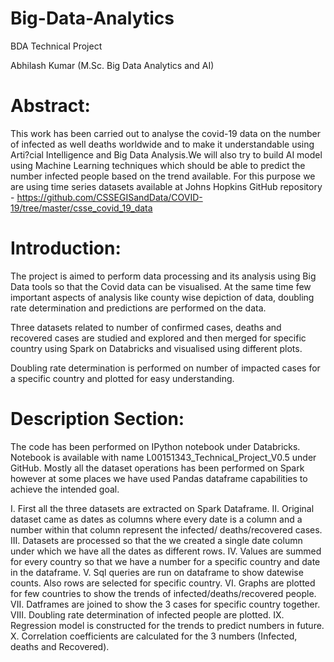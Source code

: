 # Big-Data-Analytics
BDA Technical Project


Abhilash Kumar (M.Sc. Big Data Analytics and AI)

Abstract:
=========
This work has been carried out to analyse the covid-19 data on the number of infected as well deaths worldwide and to make 
it understandable using Arti?cial Intelligence and Big Data Analysis.We will also try to build AI model using Machine 
Learning techniques which should be able to predict the number infected people based on the trend available. For this purpose
we are using time series datasets available at Johns Hopkins GitHub repository - https://github.com/CSSEGISandData/COVID-19/tree/master/csse_covid_19_data

Introduction:
============
The project is aimed to perform data processing and its analysis using Big Data tools so that the Covid data can be visualised. At the same
time few important aspects of analysis like county wise depiction of data, doubling rate determination and predictions are performed on the
data.

Three datasets related to number of confirmed cases, deaths and recovered cases are studied and explored and then merged for specific
country using Spark on Databricks and visualised using different plots.

Doubling rate determination is performed on number of impacted cases for a specific country and plotted for easy understanding.

Description Section:
====================
The code has been performed on IPython notebook under Databricks. Notebook is available with name L00151343_Technical_Project_V0.5
under GitHub. Mostly all the dataset operations has been performed on Spark however at some places we have used Pandas dataframe
capabilities to achieve the intended goal.

I.   First all the three datasets are extracted on Spark Dataframe.
II.  Original dataset came as dates as columns where every date is a column and a number within that column represent the infected/
deaths/recovered cases.
III. Datasets are processed so that the we created a single date column under which we have all the dates as different rows.
IV.  Values are summed for every country so that we have a number for a specific country and date in the dataframe.
V.   Sql queries are run on dataframe to show datewise counts. Also rows are selected for specific country.
VI.  Graphs are plotted for few countries to show the trends of infected/deaths/recovered people.
VII. Datframes are joined to show the 3 cases for specific country together.
VIII. Doubling rate determination of infected people are plotted.
IX.  Regression model is constructed for the trends to predict numbers in future.
X.   Correlation coefficients are calculated for the 3 numbers (Infected, deaths and Recovered).